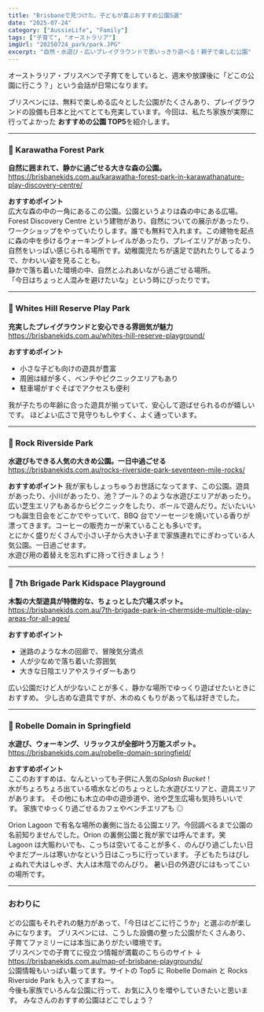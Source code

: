 ```yaml
---
title: "Brisbaneで見つけた、子どもが喜ぶおすすめ公園5選"
date: "2025-07-24"
category: ["AussieLife", "Family"]
tags: ["子育て", "オーストラリア"]
imgUrl: "20250724_park/park.JPG"
excerpt: "自然・水遊び・広いプレイグラウンドで思いっきり遊べる！親子で楽しむ公園"
---
```


オーストラリア・ブリスベンで子育てをしていると、週末や放課後に「どこの公園に行こう？」という会話が日常になります。

ブリスベンには、無料で楽しめる広々とした公園がたくさんあり、プレイグラウンドの設備も日本と比べてとても充実しています。今回は、私たち家族が実際に行ってよかった **おすすめの公園 TOP5**を紹介します。

---

### 🌳 Karawatha Forest Park

**自然に囲まれて、静かに過ごせる大きな森の公園。**  
https://brisbanekids.com.au/karawatha-forest-park-in-karawathanature-play-discovery-centre/

**おすすめポイント**  
広大な森の中の一角にあるこの公園。公園というよりは森の中にある広場。  
Forest Discovery Centre という建物があり、自然についての展示があったり、ワークショップをやっていたりします。誰でも無料で入れます。この建物を起点に森の中を歩けるウォーキングトレイルがあったり、プレイエリアがあったり、自然をいっぱい感じられる場所です。幼稚園児たちが遠足で訪れたりしてるようで、かわいい姿を見ることも。  
静かで落ち着いた環境の中、自然とふれあいながら過ごせる場所。  
「今日はちょっと人混みを避けたいな」という時にぴったりです。

---

### 🌳 Whites Hill Reserve Play Park

**充実したプレイグラウンドと安心できる雰囲気が魅力**  
https://brisbanekids.com.au/whites-hill-reserve-playground/

**おすすめポイント**

- 小さな子ども向けの遊具が豊富
- 周囲は緑が多く、ベンチやピクニックエリアもあり
- 駐車場がすぐそばでアクセスも便利

我が子たちの年齢に合った遊具が揃っていて、安心して遊ばせられるのが嬉しいです。
ほどよい広さで見守りもしやすく、よく通っています。

---

### 🌳 Rock Riverside Park

**水遊びもできる人気の大きめ公園。一日中過ごせる**  
https://brisbanekids.com.au/rocks-riverside-park-seventeen-mile-rocks/

**おすすめポイント**
我が家もしょっちゅうお世話になってます、この公園。遊具があったり、小川があったり、池？プール？のような水遊びエリアがあったり。広い芝生エリアもあるからピクニックをしたり、ボールで遊んだり。だいたいいつも誕生日会をどこかでやっていて、BBQ 台でソーセージを焼いている香りが漂ってきます。コーヒーの販売カーが来ていることも多いです。  
とにかく盛りだくさんで小さい子から大きい子まで家族連れでにぎわっている人気公園。一日過ごせます。  
水遊び用の着替えを忘れずに持って行きましょう！

---

### 🌳 7th Brigade Park Kidspace Playground

**木製の大型遊具が特徴的な、ちょっとした穴場スポット。**  
https://brisbanekids.com.au/7th-brigade-park-in-chermside-multiple-play-areas-for-all-ages/

**おすすめポイント**

- 迷路のような木の回廊で、冒険気分満点
- 人が少なめで落ち着いた雰囲気
- 大きな日陰エリアやスライダーもあり

広い公園だけど人が少ないことが多く、静かな場所でゆっくり遊ばせたいときにおすすめ。
少し古めな遊具ですが、木のぬくもりがあって私は好きでした。

---

### 🌳 Robelle Domain in Springfield

**水遊び、ウォーキング、リラックスが全部叶う万能スポット。**  
https://brisbanekids.com.au/robelle-domain-springfield/

**おすすめポイント**  
ここのおすすめは、なんといっても子供に人気の*Splash Bucket*！  
水がちょろちょろ出ている噴水などのちょっとした水遊びエリアと、遊具エリアがあります。
その他にも木立の中の遊歩道や、池や芝生広場も気持ちいいです。
家族でゆっくり過ごせるカフェやベンチエリアも ◎

Orion Lagoon で有名な場所の裏側に当たる公園エリア。今回調べるまで公園の名前知りませんでした。Orion の裏側公園と我が家では呼んでます。笑  
Lagoon は大賑わいでも、こっちは空いてることが多く、のんびり過ごしたい日やまだプールは寒いかなという日はこっちに行っています。
子どもたちはびしょぬれで大はしゃぎ、大人は木陰でのんびり。
暑い日の外遊びにはもってこいの場所です。

---

### おわりに

どの公園もそれぞれの魅力があって、「今日はどこに行こうか」と選ぶのが楽しみになります。
ブリスベンには、こうした設備の整った公園がたくさんあり、子育てファミリーには本当にありがたい環境です。  
ブリスベンでの子育てに役立つ情報が満載のこちらのサイト ↓  
https://brisbanekids.com.au/map-of-brisbane-playgrounds/  
公園情報もいっぱい載ってます。サイトの Top5 に Robelle Domain と Rocks Riverside Park も入ってますねー。  
今後も家族でいろんな公園に行って、お気に入りを増やしていきたいと思います。
みなさんのおすすめ公園はどこでしょう？
